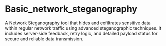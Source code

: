 # Basic_network_steganography
A Network Steganography tool that hides and exfiltrates sensitive data within regular network traffic using advanced steganographic techniques. It includes server-side feedback, retry logic, and detailed payload status for secure and reliable data transmission.
